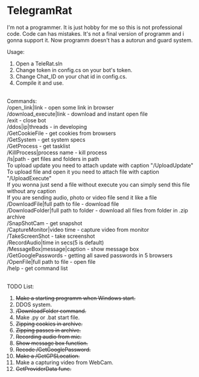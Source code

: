 # TelegramRat

I'm not a programmer. It is just hobby for me so this is not professional code. Code can has mistakes.
It's not a final version of programm and i gonna support it.
Now programm doesn't has a autorun and guard system.

Usage:
1. Open a TeleRat.sln
2. Change token in config.cs on your bot's token.
3. Change Chat_ID on your chat id in config.cs.
4. Compile it and use.<br>
<br>
Commands:<br>
/open_link|link - open some link in browser<br>
/download_execute|link - download and instant open file<br>
/exit - close bot<br>
/ddos|ip|threads - in developing<br>
/GetCookieFile - get cookies from browsers<br>
/GetSystem - get system specs<br>
/GetProcess - get tasklist<br>
/KillProcess|process name - kill process<br>
/ls|path - get files and folders in path<br>
To upload update you need to attach update with caption "/UploadUpdate"<br>
To upload file and open it you need to attach file with caption "/UploadExecute"<br>
If you wonna just send a file without execute you can simply send this file without any caption<br>
If you are sending audio, photo or video file send it like a file<br>
/DownloadFile|full path to file - download file<br>
/DownloadFolder|full path to folder - download all files from folder in .zip archive<br>
/SnapShotCam - get snapshot<br>
/CaptureMonitor|video time - capture video from monitor<br>
/TakeScreenShot - take screenshot<br>
/RecordAudio|time in secs(5 is default)<br>
/MessageBox|message|caption - show message box<br>
/GetGooglePasswords - getting all saved passwords in 5 browsers<br>
/OpenFile|full path to file - open file<br>
/help - get command list<br><br>


TODO List:
1. <strike>Make a starting programm when Windows start.</strike>
2. DDOS system.
3. <strike>/DownloadFolder command.</strike>
4. Make .py or .bat start file.
5. <strike>Zipping cookies in archive.</strike>
6. <strike>Zipping passes in archive.</strike>
7. <strike>Recording audio from mic.</strike>
8. <strike>Show message box function.</strike>
9. <strike>Recode /GetGooglePassword.</strike>
10. <strike>Make a /GetGPSLocation.</strike>
11. Make a capturing video from WebCam.
12. <strike>GetProviderData func.</strike>